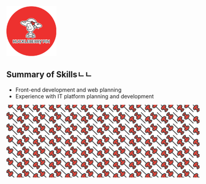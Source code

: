 <img src="https://raw.githubusercontent.com/SUWANKIM/ReadMe/master/profile.png" width="130" height="130"/>


## Summary of Skillsㄴㄴ

- Front-end development and web planning
- Experience with IT platform planning and development




<img src="https://raw.githubusercontent.com/SUWANKIM/ReadMe/master/under_pin.png" width="900" height="190"/>


